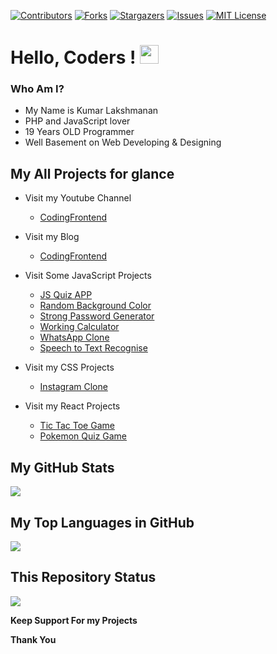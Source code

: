 [![Contributors][contributors-shield]][contributors-url]
[![Forks][forks-shield]][forks-url]
[![Stargazers][stars-shield]][stars-url]
[![Issues][issues-shield]][issues-url]
[![MIT License][license-shield]][license-url]

[contributors-shield]: https://img.shields.io/github/contributors/kumarlakshmanan/KumarLakshmanan.github.io.svg?style=for-the-badge
[contributors-url]: https://github.com/kumarlakshmanan/KumarLakshmanan.github.io/graphs/contributors
[forks-shield]: https://img.shields.io/github/forks/kumarlakshmanan/KumarLakshmanan.github.io.svg?style=for-the-badge
[forks-url]: https://github.com/kumarlakshmanan/KumarLakshmanan.github.io/network/members
[stars-shield]: https://img.shields.io/github/stars/kumarlakshmanan/KumarLakshmanan.github.io?style=for-the-badge
[stars-url]: https://github.com/kumarlakshmanan/KumarLakshmanan.github.io/stargazers
[issues-shield]: https://img.shields.io/github/issues/kumarlakshmanan/KumarLakshmanan.github.io.svg?style=for-the-badge
[issues-url]: https://github.com/kumarlakshmanan/KumarLakshmanan.github.io/issues
[license-shield]: https://img.shields.io/github/license/kumarlakshmanan/KumarLakshmanan.github.io.svg?style=for-the-badge
[license-url]: https://github.com/KumarLakshmanan/KumarLakshmanan.github.io/blob/main/LICENSE.txt


# Hello, Coders ! <img src="https://raw.githubusercontent.com/MartinHeinz/MartinHeinz/master/wave.gif" width="30px">

### Who Am I?

  * My Name is Kumar Lakshmanan
  * PHP and JavaScript lover
  * 19 Years OLD Programmer
  * Well Basement on Web Developing & Designing


## My All Projects for glance

  - Visit my Youtube Channel
      * [CodingFrontend](https://www.youtube.com/channel/UC8m0B9tw8MjEOG-oj-uAvFQ)

  - Visit my Blog

      * [CodingFrontend](https://codingfrontend.com)

  - Visit Some JavaScript Projects

      * [JS Quiz APP](https://kumarlakshmanan.github.io/codes/Quiz%20app/)
      * [Random Background Color](https://kumarlakshmanan.github.io/codes/random%20color/)
      * [Strong Password Generator](https://kumarlakshmanan.github.io/codes/random%20password/)
      * [Working Calculator](https://kumarlakshmanan.github.io/codes/simple%20calculator/)
      * [WhatsApp Clone](https://kumarlakshmanan.github.io/codes/Whatsapp-Clone/)
      * [Speech to Text Recognise](http://kumarLakshmanan.github.io/codes/Speech%20to%20Text)

   - Visit my CSS Projects
      * [Instagram Clone](https://kumarlakshmanan.github.io/codes/Instagram)

   - Visit my React Projects
      * [Tic Tac Toe Game](https://kumarlakshmanan.github.io/codes/Instagram)
      * [Pokemon Quiz Game](https://kumarlakshmanan.github.io/codes/Instagram)



## My GitHub Stats
<img src="https://github-readme-stats.vercel.app/api?username=kumarlakshmanan&show_icons=true&theme=radical">


## My Top Languages in GitHub
<img src="https://github-readme-stats.vercel.app/api/top-langs/?username=kumarlakshmanan&layout=compact&theme=radical">

## This Repository Status
<img src="https://github-readme-stats.vercel.app/api/pin/?username=kumarlakshmanan&repo=KumarLakshmanan.github.io&theme=radical">



**Keep Support For my Projects**

**Thank You**
